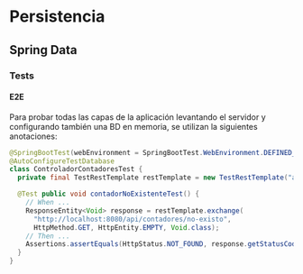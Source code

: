 # Persistencia
## Spring Data
### Tests
#### E2E

Para probar todas las capas de la aplicación levantando el servidor y configurando también una BD en memoria, se utilizan la siguientes anotaciones:

```java
@SpringBootTest(webEnvironment = SpringBootTest.WebEnvironment.DEFINED_PORT)
@AutoConfigureTestDatabase
class ControladorContadoresTest {
  private final TestRestTemplate restTemplate = new TestRestTemplate("admin@e.m", "admin");

  @Test public void contadorNoExistenteTest() {
    // When ...
    ResponseEntity<Void> response = restTemplate.exchange(
      "http://localhost:8080/api/contadores/no-existo",
      HttpMethod.GET, HttpEntity.EMPTY, Void.class);
    // Then ...
    Assertions.assertEquals(HttpStatus.NOT_FOUND, response.getStatusCode());
  }
}
```
